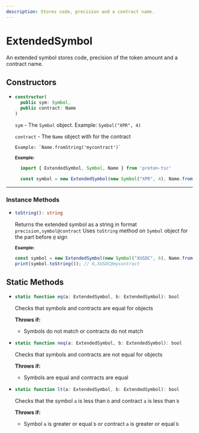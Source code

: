 ```yaml
---
description: Stores code, precision and a contract name.
---
```


# ExtendedSymbol

An extended symbol stores code, precision of the token amount and a contract name.

## Constructors

* ```ts
  constructor(
    public sym: Symbol,
    public contract: Name
  )
  ```
    `sym` -  The `Symbol` object.
      Example: `Symbol("XPR", 4)`
  
    `contract` - The `Name` object with for the contract
    
      Example: `Name.fromString('mycontract')`

    <sub>**Example:**</sub>
    ```ts
      import { ExtendedSymbol, Symbol, Name } from 'proton-tsc'

      const symbol = new ExtendedSymbol(new Symbol("XPR", 4), Name.fromString('mycontract'))
    ```
 
----------------------------------------------------------------

### Instance Methods

* ```ts
  toString(): string
  ```
  Returns the extended symbol as a string in format `precision,symbol@contract`
  Uses `toString` method on `Symbol` object for the part before `@` sign

  <sub>**Example:**</sub>
  ```ts
  const symbol = new ExtendedSymbol(new Symbol("XUSDC", 6), Name.fromString('mycontract'));
  print(symbol.toString()); // 6,XUSDC@mycontract
  ```

## Static Methods

* ```ts
  static function eq(a: ExtendedSymbol, b: ExtendedSymbol): bool
  ```
  Checks that symbols and contracts are equal for objects

  **Throws if:**
    - Symbols do not match or contracts do not match

* ```ts
  static function neq(a: ExtendedSymbol, b: ExtendedSymbol): bool
  ```
  Checks that symbols and contracts are not equal for objects

  **Throws if:**
    - Symbols are equal and contracts are equal
  
* ```ts
  static function lt(a: ExtendedSymbol, b: ExtendedSymbol): bool
  ```
  Checks that the symbol `a` is less than `b` and contract `a` is less than `b`

  **Throws if:**
    - Symbol `a` is greater or equal `b` or contract `a` is greater or equal `b`

